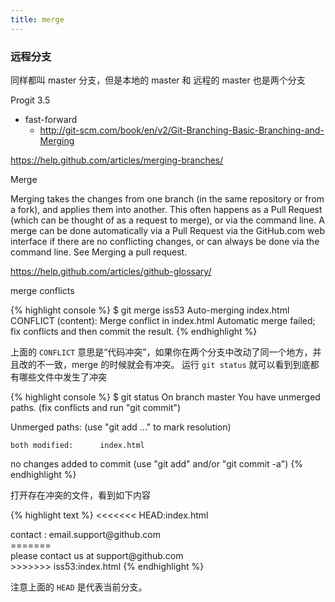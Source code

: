```yaml
---
title: merge
---
```



### 远程分支
同样都叫 master 分支，但是本地的 master 和 远程的 master 也是两个分支

Progit 3.5

- fast-forward
  - http://git-scm.com/book/en/v2/Git-Branching-Basic-Branching-and-Merging

https://help.github.com/articles/merging-branches/

Merge

Merging takes the changes from one branch (in the same repository or from a fork), and applies them into another. This often happens as a Pull Request (which can be thought of as a request to merge), or via the command line. A merge can be done automatically via a Pull Request via the GitHub.com web interface if there are no conflicting changes, or can always be done via the command line. See Merging a pull request.

https://help.github.com/articles/github-glossary/

merge conflicts

{% highlight console %}
$ git merge iss53
Auto-merging index.html
CONFLICT (content): Merge conflict in index.html
Automatic merge failed; fix conflicts and then commit the result.
{% endhighlight %}

上面的 `CONFLICT` 意思是“代码冲突”，如果你在两个分支中改动了同一个地方，并且改的不一致，merge 的时候就会有冲突。
运行 `git status` 就可以看到到底都有哪些文件中发生了冲突

{% highlight console %}
$ git status
On branch master
You have unmerged paths.
  (fix conflicts and run "git commit")

Unmerged paths:
  (use "git add <file>..." to mark resolution)

    both modified:      index.html

no changes added to commit (use "git add" and/or "git commit -a")
{% endhighlight %}

打开存在冲突的文件，看到如下内容

{% highlight text %}
<<<<<<< HEAD:index.html
<div id="footer">contact : email.support@github.com</div>
=======
<div id="footer">
 please contact us at support@github.com
</div>
>>>>>>> iss53:index.html
{% endhighlight %}

注意上面的 `HEAD` 是代表当前分支。
